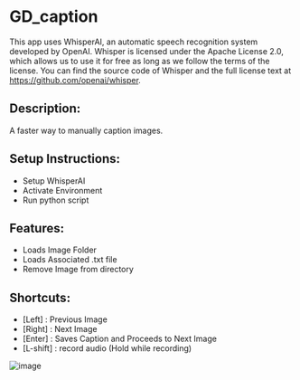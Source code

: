 # GD_caption

This app uses WhisperAI, an automatic speech recognition system developed by OpenAI. Whisper is licensed under the Apache License 2.0, which allows us to use it for free as long as we follow the terms of the license. You can find the source code of Whisper and the full license text at https://github.com/openai/whisper.

## Description:

A faster way to manually caption images.

## Setup Instructions:

 - Setup WhisperAI
 - Activate Environment
 - Run python script

## Features:

- Loads Image Folder
- Loads Associated .txt file
- Remove Image from directory

## Shortcuts:

- [Left] : Previous Image
- [Right] : Next Image
- [Enter] : Saves Caption and Proceeds to Next Image
- [L-shift] : record audio (Hold while recording)

![image](https://github.com/GhostDetector/GD_captioning_tool/assets/68961621/c768ff15-1ba3-4cdf-b481-04036365014e)

